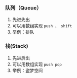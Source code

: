 ### 队列（Queue）

1. 先进先出
2. 可以用数组实现 `push 、 shift`
3. 举例：排队

### 栈(Stack)

1. 先进后出
2. 可以用数组实现 `push pop`
3. 举例：盗梦空间